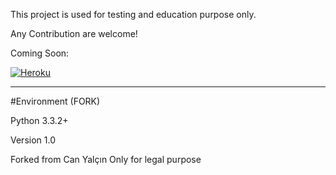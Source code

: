 This project is used for testing and education purpose only.

Any Contribution are welcome!

Coming Soon:

<a href="https://www.heroku.com/deploy/?template=https://github.com/1998code/Hammer-DoS-Security" rel="some text">![Heroku](https://www.herokucdn.com/deploy/button.svg)</a>

---------

#Environment (FORK)

Python 3.3.2+ 

Version
1.0

Forked from Can Yalçın
Only for legal purpose

